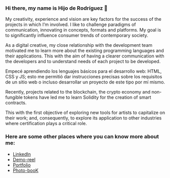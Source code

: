 ### Hi there, my name is Hijo de Rodríguez 👋

My creativity, experience and vision are key factors for the success of the projects in which I’m involved. I like to challenge paradigms of communication, innovating in concepts, formats and platforms. My goal is to significantly influence consumer trends of contemporary society.

As a digital creative, my close relationship with the development team motivated me to learn more about the existing  programming languages and their applications. This with the aim of having a clearer communication with the developers and to understand needs of each project to be developed.

Empecé aprendiendo los lenguajes básicos para el desarrollo web: HTML, CSS y JS; esto me permitió dar instrucciones precisas sobre los requisitos de un sitio web o incluso desarrollar un proyecto de este tipo por mí mismo.

Recently, projects related to the blockchain, the crypto economy and non-fungible tokens have led me to learn Solidity for the creation of smart contracts.

This with the first objective of exploring new tools for artists to capitalize on their work; and, consequently, to explore its application to other industries where certification plays a critical role.

<!--
**HijodeRodriguez/HijodeRodriguez** is a ✨ _special_ ✨ repository because its `README.md` (this file) appears on your GitHub profile.-->

### Here are some other places where you can know more about me:

- [LinkedIn](https://www.linkedin.com/in/hijoderodriguez/)
- [Demo-reel](https://vimeo.com/658236155)
- [Portfolio](https://www.linkedin.com/in/hijoderodriguez/overlay/1635478471787/single-media-viewer/)
- [Photo-booK](https://www.flickr.com/photos/luminaartworks/)

